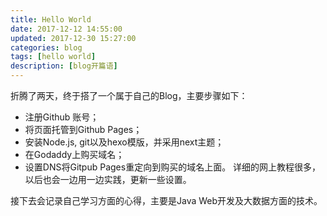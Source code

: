 ```yaml
---
title: Hello World
date: 2017-12-12 14:55:00
updated: 2017-12-30 15:27:00
categories: blog
tags: [hello world]
description: [blog开篇语]
---
```

折腾了两天，终于搭了一个属于自己的Blog，主要步骤如下：
- 注册Github 账号；
- 将页面托管到Github Pages；
- 安装Node.js, git以及hexo模版，并采用next主题；
- 在Godaddy上购买域名；
- 设置DNS将Gitpub Pages重定向到购买的域名上面。
详细的网上教程很多，以后也会一边用一边实践，更新一些设置。

接下去会记录自己学习方面的心得，主要是Java Web开发及大数据方面的技术。
